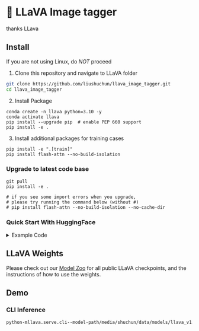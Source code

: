 # 🌋 LLaVA Image tagger

thanks LLava

## Install

If you are not using Linux, do *NOT* proceed 

1. Clone this repository and navigate to LLaVA folder

```bash
git clone https://github.com/liushuchun/llava_image_tagger.git
cd llava_image_tagger
```

2. Install Package

```Shell
conda create -n llava python=3.10 -y
conda activate llava
pip install --upgrade pip  # enable PEP 660 support
pip install -e .
```

3. Install additional packages for training cases

```
pip install -e ".[train]"
pip install flash-attn --no-build-isolation
```

### Upgrade to latest code base

```Shell
git pull
pip install -e .

# if you see some import errors when you upgrade,
# please try running the command below (without #)
# pip install flash-attn --no-build-isolation --no-cache-dir
```

### Quick Start With HuggingFace

<details>
<summary>Example Code</summary>

```Python
from llava.model.builder import load_pretrained_model
from llava.mm_utils import get_model_name_from_path
from llava.eval.run_llava import eval_model

model_path = "liuhaotian/llava-v1.5-7b"

tokenizer, model, image_processor, context_len = load_pretrained_model(
    model_path=model_path,
    model_base=None,
    model_name=get_model_name_from_path(model_path)
)
```

Check out the details wth the `load_pretrained_model` function in `llava/model/builder.py`.

You can also use the `eval_model` function in `llava/eval/run_llava.py` to get the output easily. By doing so, you can use this code on Colab directly after downloading this repository.

```python
model_path = "liuhaotian/llava-v1.5-7b"
prompt = "What are the things I should be cautious about when I visit here?"
image_file = "https://llava-vl.github.io/static/images/view.jpg"

args = type('Args', (), {
    "model_path": model_path,
    "model_base": None,
    "model_name": get_model_name_from_path(model_path),
    "query": prompt,
    "conv_mode": None,
    "image_file": image_file,
    "sep": ",",
    "temperature": 0,
    "top_p": None,
    "num_beams": 1,
    "max_new_tokens": 512
})()

eval_model(args)
```

</details>

## LLaVA Weights

Please check out our [Model Zoo](https://github.com/haotian-liu/LLaVA/blob/main/docs/MODEL_ZOO.md) for all public LLaVA checkpoints, and the instructions of how to use the weights.

## Demo

### CLI Inference

```bash
python-mllava.serve.cli--model-path/media/shuchun/data/models/llava_v1.6--image-dir/media/shuchun/data --recursive--load-4bit--devicecuda
```

<style>#mermaid-1730724125342{font-family:sans-serif;font-size:16px;fill:#333;}#mermaid-1730724125342 .error-icon{fill:#552222;}#mermaid-1730724125342 .error-text{fill:#552222;stroke:#552222;}#mermaid-1730724125342 .edge-thickness-normal{stroke-width:2px;}#mermaid-1730724125342 .edge-thickness-thick{stroke-width:3.5px;}#mermaid-1730724125342 .edge-pattern-solid{stroke-dasharray:0;}#mermaid-1730724125342 .edge-pattern-dashed{stroke-dasharray:3;}#mermaid-1730724125342 .edge-pattern-dotted{stroke-dasharray:2;}#mermaid-1730724125342 .marker{fill:#333333;}#mermaid-1730724125342 .marker.cross{stroke:#333333;}#mermaid-1730724125342 svg{font-family:sans-serif;font-size:16px;}#mermaid-1730724125342 .label{font-family:sans-serif;color:#333;}#mermaid-1730724125342 .label text{fill:#333;}#mermaid-1730724125342 .node rect,#mermaid-1730724125342 .node circle,#mermaid-1730724125342 .node ellipse,#mermaid-1730724125342 .node polygon,#mermaid-1730724125342 .node path{fill:#ECECFF;stroke:#9370DB;stroke-width:1px;}#mermaid-1730724125342 .node .label{text-align:center;}#mermaid-1730724125342 .node.clickable{cursor:pointer;}#mermaid-1730724125342 .arrowheadPath{fill:#333333;}#mermaid-1730724125342 .edgePath .path{stroke:#333333;stroke-width:1.5px;}#mermaid-1730724125342 .flowchart-link{stroke:#333333;fill:none;}#mermaid-1730724125342 .edgeLabel{background-color:#e8e8e8;text-align:center;}#mermaid-1730724125342 .edgeLabel rect{opacity:0.5;background-color:#e8e8e8;fill:#e8e8e8;}#mermaid-1730724125342 .cluster rect{fill:#ffffde;stroke:#aaaa33;stroke-width:1px;}#mermaid-1730724125342 .cluster text{fill:#333;}#mermaid-1730724125342 div.mermaidTooltip{position:absolute;text-align:center;max-width:200px;padding:2px;font-family:sans-serif;font-size:12px;background:hsl(80,100%,96.2745098039%);border:1px solid #aaaa33;border-radius:2px;pointer-events:none;z-index:100;}#mermaid-1730724125342:root{--mermaid-font-family:sans-serif;}#mermaid-1730724125342:root{--mermaid-alt-font-family:sans-serif;}#mermaid-1730724125342 flowchart-v2{fill:apa;}</style>
